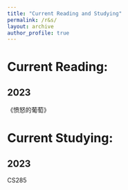 ```yaml
---
title: "Current Reading and Studying"
permalink: /r&s/
layout: archive
author_profile: true
---
```

# Current Reading:
## 2023
《愤怒的葡萄》
# Current Studying:
## 2023
CS285